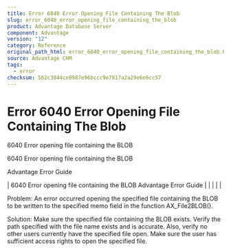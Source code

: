 ```yaml
---
title: Error 6040 Error Opening File Containing The Blob
slug: error_6040_error_opening_file_containing_the_blob
product: Advantage Database Server
component: Advantage
version: "12"
category: Reference
original_path_html: error_6040_error_opening_file_containing_the_blob.htm
source: Advantage CHM
tags:
  - error
checksum: 562c3044ce0987e96bccc9e7817a2a29e6e6cc57
---
```


# Error 6040 Error Opening File Containing The Blob

6040 Error opening file containing the BLOB

6040 Error opening file containing the BLOB

Advantage Error Guide

| 6040 Error opening file containing the BLOB  Advantage Error Guide |  |  |  |  |

Problem: An error occurred opening the specified file containing the BLOB to be written to the specified memo field in the function AX\_File2BLOB().

Solution: Make sure the specified file containing the BLOB exists. Verify the path specified with the file name exists and is accurate. Also, verify no other users currently have the specified file open. Make sure the user has sufficient access rights to open the specified file.
